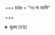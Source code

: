 +++
title = "१४ मा त्वाभि"

+++
<details><summary>मूलम् (VS)</summary>

मा त्वा॑भि॒ सखा॑ नो विदन् ॥
</details>